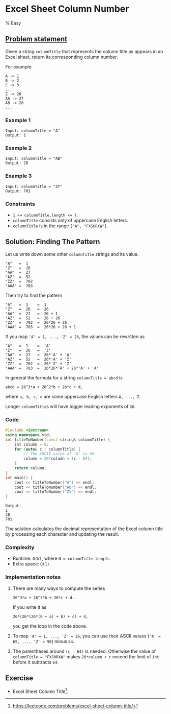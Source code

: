 # Excel Sheet Column Number
% Easy 
## [Problem statement](https://leetcode.com/problems/excel-sheet-column-number/)

Given a string `columnTitle` that represents the column title as appears in an Excel sheet, return its corresponding column number.

For example:
```text
A -> 1
B -> 2
C -> 3
...
Z -> 26
AA -> 27
AB -> 28 
...
``` 

### Example 1
```text
Input: columnTitle = "A"
Output: 1
```

### Example 2
```text
Input: columnTitle = "AB"
Output: 28
```

### Example 3
```text
Input: columnTitle = "ZY"
Output: 701
``` 

### Constraints

* `1 <= columnTitle.length <= 7`.
* `columnTitle` consists only of uppercase English letters.
* `columnTitle` is in the range `["A", "FXSHRXW"]`.

## Solution: Finding The Pattern

Let us write down some other `columnTitle` strings and its value.
```text
"A"   =  1
"Z"   =  26
"AA"  =  27
"AZ"  =  52
"ZZ"  =  702
"AAA" =  703
```

Then try to find the pattern
```text
"A"   =  1    =  1
"Z"   =  26   =  26
"AA"  =  27   =  26 + 1
"AZ"  =  52   =  26 + 26
"ZZ"  =  702  =  26*26 + 26
"AAA" =  703  =  26*26 + 26 + 1
```

If you map `'A' = 1, ..., 'Z' = 26`, the values can be rewritten as
```text
"A"   =  1    =  'A'
"Z"   =  26   =  'Z'
"AA"  =  27   =  26*'A' + 'A'
"AZ"  =  52   =  26*'A' + 'Z'
"ZZ"  =  702  =  26*'Z' + 'Z'
"AAA" =  703  =  26*26*'A' + 26*'A' + 'A'
```

In general the formula for a string `columnTitle = abcd` is
```text
abcd = 26^3*a + 26^2*b + 26*c + d,
```
where `a, b, c, d` are some uppercase English letters `A, ..., Z`.

Longer `columnTitle`s will have bigger leading exponents of `26`.

### Code
```cpp
#include <iostream>
using namespace std;
int titleToNumber(const string& columnTitle) {
    int column = 0; 
    for (auto& c : columnTitle) {
        // The ASCII value of 'A' is 65.
        column = 26*column + (c - 64); 
    }
    return column;
}
int main() {
    cout << titleToNumber("A") << endl;
    cout << titleToNumber("AB") << endl;
    cout << titleToNumber("ZY") << endl;
}
```
```text
Output:
1
28
701
```

The solution calculates the decimal representation of the Excel column title by processing each character and updating the result. 

### Complexity

* Runtime: `O(N)`, where `N = columnTitle.length`.
* Extra space: `O(1)`.

### Implementation notes
1. There are many ways to compute the series
    ```text
    26^3*a + 26^2*b + 26*c + d.
    ```
    If you write it as 
    ```text
    26*(26*(26*(0 + a) + b) + c) + d,
    ```
    you get the loop in the code above.

2. To map `'A' = 1, ..., 'Z' = 26`, you can use their ASCII values (`'A' = 65, ..., 'Z' = 90`) minus `64`.
3. The parentheses around `(c - 64)` is needed. Otherwise the value of `columnTitle = "FXSHRXW"` makes `26*column + c` exceed the limit of `int` before it subtracts `64`. 

## Exercise
- Excel Sheet Column Title[^ex].

[^ex]: https://leetcode.com/problems/excel-sheet-column-title/